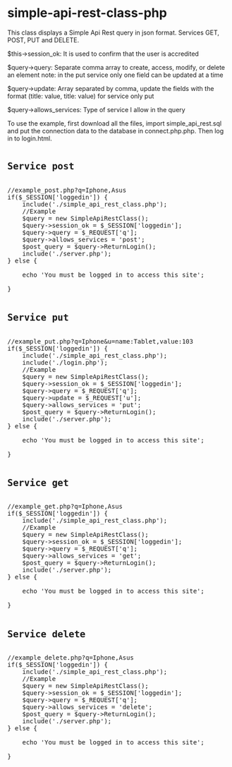 # simple-api-rest-class-php
This class displays a Simple Api Rest query in json format.
Services GET, POST, PUT and DELETE.


$this->session_ok:
It is used to confirm that the user is accredited

$query->query:
Separate comma array to create, access, modify, or delete an element
note: in the put service only one field can be updated at a time

$query->update:
Array separated by comma, update the fields with the format (title: value, title: value) for service only put

$query->allows_services:
Type of service I allow in the query

To use the example, first download all the files, import simple_api_rest.sql and put the connection data to the database in connect.php.php. Then log in to login.html.

<pre>
<h2>Service post</h2>
//example_post.php?q=Iphone,Asus
if($_SESSION['loggedin']) {
	include('./simple_api_rest_class.php');
	//Example
	$query = new SimpleApiRestClass();
	$query->session_ok = $_SESSION['loggedin'];
	$query->query = $_REQUEST['q'];
	$query->allows_services = 'post';
	$post_query = $query->ReturnLogin();
	include('./server.php');
} else {

	echo 'You must be logged in to access this site'; 
	
}

<h2>Service put</h2>
//example_put.php?q=Iphone&u=name:Tablet,value:103
if($_SESSION['loggedin']) {
	include('./simple_api_rest_class.php');
	include('./login.php');
	//Example
	$query = new SimpleApiRestClass();
	$query->session_ok = $_SESSION['loggedin'];
	$query->query = $_REQUEST['q'];
	$query->update = $_REQUEST['u'];
	$query->allows_services = 'put';
	$post_query = $query->ReturnLogin();
	include('./server.php');
} else {

	echo 'You must be logged in to access this site'; 
	
}

<h2>Service get</h2>
//example_get.php?q=Iphone,Asus
if($_SESSION['loggedin']) {
	include('./simple_api_rest_class.php');
	//Example
	$query = new SimpleApiRestClass();
	$query->session_ok = $_SESSION['loggedin'];
	$query->query = $_REQUEST['q'];
	$query->allows_services = 'get';
	$post_query = $query->ReturnLogin();
	include('./server.php');
} else {

	echo 'You must be logged in to access this site'; 
	
}

<h2>Service delete</h2>
//example_delete.php?q=Iphone,Asus
if($_SESSION['loggedin']) {
	include('./simple_api_rest_class.php');
	//Example
	$query = new SimpleApiRestClass();
	$query->session_ok = $_SESSION['loggedin'];
	$query->query = $_REQUEST['q'];
	$query->allows_services = 'delete';
	$post_query = $query->ReturnLogin();
	include('./server.php');
} else {

	echo 'You must be logged in to access this site'; 
	
}

</pre>
